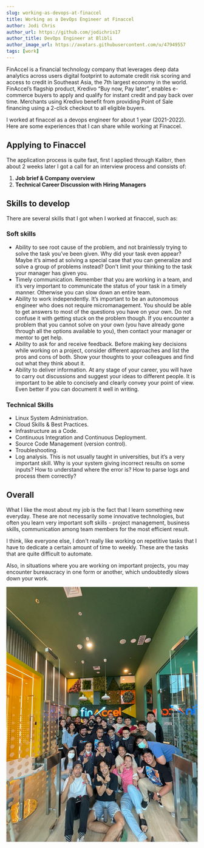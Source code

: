```yaml
---
slug: working-as-devops-at-finaccel
title: Working as a DevOps Engineer at Finaccel
author: Jodi Chris
author_url: https://github.com/jodichris17
author_title: DevOps Engineer at Blibli
author_image_url: https://avatars.githubusercontent.com/u/47949557
tags: [work]
---
```


FinAccel is a financial technology company that leverages deep data analytics across users digital footprint to automate credit risk scoring and access to credit in Southeast Asia, the 7th largest economy in the world. FinAccel’s flagship product, Kredivo “Buy now, Pay later”, enables e-commerce buyers to apply and qualify for instant credit and pay back over time. Merchants using Kredivo benefit from providing Point of Sale financing using a 2-click checkout to all eligible buyers.

I worked at finaccel as a devops engineer for about 1 year (2021-2022). Here are some experiences that I can share while working at Finaccel.
## Applying to Finaccel

The application process is quite fast, first I applied through Kalibrr, then about 2 weeks later I got a call for an interview process and consists of:

1. **Job brief & Company overview**
2. **Technical Career Discussion with Hiring Managers**

## Skills to develop
There are several skills that I got when I worked at finaccel, such as:
### Soft skills
- Ability to see root cause of the problem, and not brainlessly trying to solve the task you’ve been given. Why did your task even appear? Maybe it’s aimed at solving a special case that you can generalize and solve a group of problems instead? Don't limit your thinking to the task your manager has given you.
- Timely communication. Remember that you are working in a team, and it’s very important to communicate the status of your task in a timely manner. Otherwise you can slow down an entire team.
- Ability to work independently. It’s important to be an autonomous engineer who does not require micromanagement. You should be able to get answers to most of the questions you have on your own. Do not confuse it with getting stuck on the problem though. If you encounter a problem that you cannot solve on your own (you have already gone through all the options available to you), then contact your manager or mentor to get help.
- Ability to ask for and receive feedback. Before making key decisions while working on a project, consider different approaches and list the pros and cons of both. Show your thoughts to your colleagues and find out what they think about it.
- Ability to deliver information. At any stage of your career, you will have to carry out discussions and suggest your ideas to different people. It is important to be able to concisely and clearly convey your point of view. Even better if you can document it well in writing.
### Technical Skills
- Linux System Administration. 
- Cloud Skills & Best Practices.
- Infrastructure as a Code.
- Continuous Integration and Continuous Deployment.
- Source Code Management (version control). 
- Troubleshooting.
- Log analysis. This is not usually taught in universities, but it’s a very important skill. Why is your system giving incorrect results on some inputs? How to understand where the error is? How to parse logs and process them correctly?
## Overall
What I like the most about my job is the fact that I learn something new everyday. These are not necessarily some innovative technologies, but often you learn very important soft skills - project management, business skills, communication among team members for the most efficient result. 

I think, like everyone else, I don't really like working on repetitive tasks that I have to dedicate a certain amount of time to weekly. These are the tasks that are quite difficult to automate.

Also, in situations where you are working on important projects, you may encounter bureaucracy in one form or another, which undoubtedly slows down your work.

![devops team](img/finaccel2.jpg)
